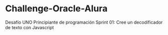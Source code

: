 # Challenge-Oracle-Alura
Desafío UNO Principiante de programación Sprint 01: Cree un decodificador de texto con Javascript
